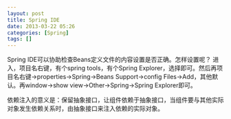 ```yaml
---
layout: post
title: Spring IDE
date: 2013-03-22 05:26
categories: [Spring]
tags: []
---
```

Spring IDE可以协助检查Beans定义文件的内容设置是否正确。怎样设置呢？
进入，项目名右键，有个spring tools，有个Spring Explorer，选择即可。然后再项目名右键→properties→Spring→Beans Support→config Files→Add，其他默认。再window→show view→Other→Spring→Spring Explorer即可。

依赖注入的意义是：保留抽象接口，让组件依赖于抽象接口，当组件要与其他实际对象发生依赖关系时，由抽象接口来注入依赖的实际对象。

